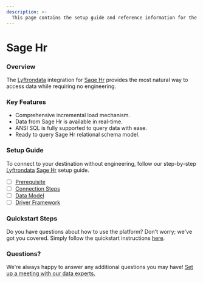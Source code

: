 ```yaml
---
description: >-
  This page contains the setup guide and reference information for the Sage Hr source connector.
---
```


# Sage Hr

### Overview

The [Lyftrondata](https://www.lyftrondata.com/) integration for [Sage Hr](None) provides the most natural way to access data while requiring no engineering.

### Key Features

* Comprehensive incremental load mechanism.
* Data from Sage Hr is available in real-time.&#x20;
* ANSI SQL is fully supported to query data with ease.
* Ready to query Sage Hr relational schema model.

### Setup Guide

To connect to your destination without engineering, follow our step-by-step [Lyftrondata](https://www.lyftrondata.com/)  [Sage Hr](None) setup guide.

* [ ] [Prerequisite](prerequisite.md)
* [ ] [Connection Steps](connection-steps.md)
* [ ] [Data Model](data-model/erd.md)
* [ ] [Driver Framework](driver-framework/)

### Quickstart Steps

Do you have questions about how to use the platform? Don't worry; we've got you covered. Simply follow the quickstart instructions [here](../README.md).

### Questions? <a href="#questions" id="questions"></a>

We're always happy to answer any additional questions you may have! [Set up a meeting with our data experts.](https://www.lyftrondata.com/book-a-meeting/)

